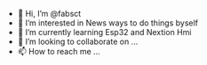 - 👋 Hi, I’m @fabsct
- 👀 I’m interested in News ways to do things byself
- 🌱 I’m currently learning Esp32 and Nextion Hmi 
- 💞️ I’m looking to collaborate on ...
- 📫 How to reach me ...

<!---
fabsct/fabsct is a ✨ special ✨ repository because its `README.md` (this file) appears on your GitHub profile.
You can click the Preview link to take a look at your changes.
--->
